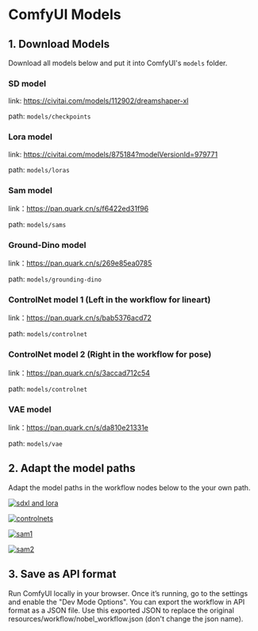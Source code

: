# ComfyUI Models
## 1. Download Models
Download all models below and put it into ComfyUI's `models` folder. 
### SD model
link: https://civitai.com/models/112902/dreamshaper-xl

path: `models/checkpoints`

### Lora model
link: https://civitai.com/models/875184?modelVersionId=979771

path: `models/loras`

### Sam model
link：https://pan.quark.cn/s/f6422ed31f96

path: `models/sams`

### Ground-Dino model
link：https://pan.quark.cn/s/269e85ea0785

path: `models/grounding-dino`

### ControlNet model 1 (Left in the workflow for lineart)
link：https://pan.quark.cn/s/bab5376acd72

path: `models/controlnet`

### ControlNet model 2 (Right in the workflow for pose)
link：https://pan.quark.cn/s/3accad712c54

path: `models/controlnet`

### VAE model
link：https://pan.quark.cn/s/da810e21331e

path: `models/vae`

## 2. Adapt the model paths
Adapt the model paths in the workflow nodes below to the your own path.

[![sdxl and lora](https://img.picgo.net/2024/10/27/1280X1280-13420f8812ec103a9.png)](https://www.picgo.net/image/1280X1280-%281%29.oqa7JG)

[![controlnets](https://img.picgo.net/2024/10/27/7fc490b0-5923-4dbc-a650-a3d31374050ee32f3f55b2429e59.png)](https://www.picgo.net/image/7fc490b0-5923-4dbc-a650-a3d31374050e.oqahXk)

[![sam1](https://img.picgo.net/2024/10/27/7787472d-c1b0-4947-896b-928146f3aabba60dd8f63e87adf4.png)](https://www.picgo.net/image/7787472d-c1b0-4947-896b-928146f3aabb.oqaOlw)

[![sam2](https://img.picgo.net/2024/10/27/15113787-baab-4a02-99ee-eccdd0011c11c978a7fda8fae2cd.png)](https://www.picgo.net/image/15113787-baab-4a02-99ee-eccdd0011c11.oqaF5l)

## 3. Save as API format
Run ComfyUI locally in your browser. Once it’s running, go to the settings and enable the "Dev Mode Options". You can export the workflow in API format as a JSON file. Use this exported JSON to replace the original resources/workflow/nobel_workflow.json (don't change the json name).

